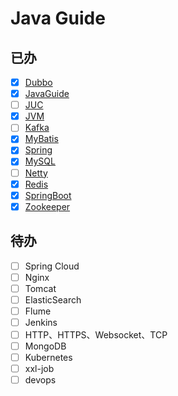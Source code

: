 # Java Guide

## 已办

- [x] [Dubbo](JavaGuide/Dubbo.md)
- [x] [JavaGuide](JavaGuide/JavaGuide.md)
- [ ] [JUC](JavaGuide/JUC.md)
- [x] [JVM](JavaGuide/JVM.md)
- [ ] [Kafka](JavaGuide/Kafka.md)
- [x] [MyBatis](https://github.com/Doing-code/MyBatisFramework)
- [x] [Spring](https://github.com/Doing-code/SpringFramework)
- [x] [MySQL](JavaGuide/MySQL.md)
- [ ] [Netty](JavaGuide/Netty.md)
- [x] [Redis](JavaGuide/Redis.md)
- [x] [SpringBoot](JavaGuide/SpringBoot.md)
- [x] [Zookeeper](JavaGuide/Zookeeper.md)

## 待办

- [ ] Spring Cloud
- [ ] Nginx
- [ ] Tomcat
- [ ] ElasticSearch
- [ ] Flume
- [ ] Jenkins
- [ ] HTTP、HTTPS、Websocket、TCP
- [ ] MongoDB
- [ ] Kubernetes
- [ ] xxl-job
- [ ] devops

[comment]: <> (## 文档)

[comment]: <> (| 文档     | 视频     | 时长     |)

[comment]: <> (| -------- | -------- | -------- |)

[comment]: <> (| Dubbo | `https://www.bilibili.com/video/BV1ns411c7jV/` | 4h17' |)

[comment]: <> (| HashMap | `https://www.bilibili.com/video/BV1nJ411J7AA/` | 3h54' |)

[comment]: <> (| JavaGuide |  |  |)

[comment]: <> (| JUC | `1：https://www.bilibili.com/video/BV16J411h7Rd/` <br/> `2：https://www.bilibili.com/video/BV1ar4y1x727/` | 32h36' <br/>24h18'  |)

[comment]: <> (| JVM | `https://www.bilibili.com/video/BV1yE411Z7AP/` | 17h35' |)

[comment]: <> (| Kafka | `https://www.bilibili.com/video/BV1vr4y1677k/` | 12h57' |)

[comment]: <> (| Linux | `https://www.bilibili.com/video/BV1WY4y1H7d3/` | 20h33' |)

[comment]: <> (| MyBatis |  |  |)

[comment]: <> (| MySQL | `https://www.bilibili.com/video/BV1Kr4y1i7ru/` | 29h52' |)

[comment]: <> (| Netty | `https://www.bilibili.com/video/BV1py4y1E7oA/` | 23h47' |)

[comment]: <> (| Redis | `1：https://www.bilibili.com/video/BV1cr4y1671t/` <br/> `2：https://www.bilibili.com/video/BV13R4y1v7sP/` | 42h46' <br/> 42h06' |)

[comment]: <> (| RocketMQ | `https://www.bilibili.com/video/BV1cf4y157sz/` | 19h20' |)

[comment]: <> (| SpringBoot | `https://www.bilibili.com/video/BV19K4y1L7MT/` | 26h12' |)

[comment]: <> (| Zookeeper | `https://www.bilibili.com/video/BV1to4y1C7gw/` | 5h52' |)

[comment]: <> (| SpringCloud | `https://www.bilibili.com/video/BV18E411x7eT/` | 25h36' |)

[comment]: <> (|  |  | 249h479'（一天8h，32天） |)